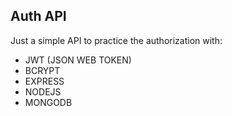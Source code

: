 ## Auth API

Just a simple API to practice the authorization with:

* JWT (JSON WEB TOKEN)
* BCRYPT
* EXPRESS
* NODEJS
* MONGODB

